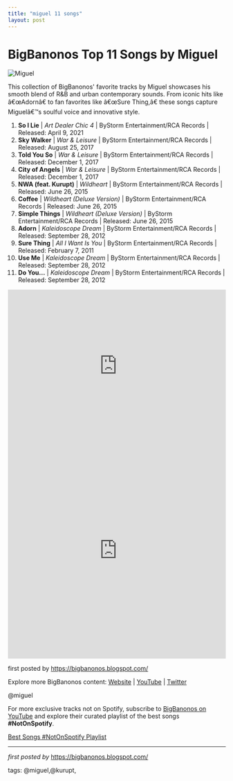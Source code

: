 ```yaml
---
title: "miguel 11 songs"
layout: post
---
```

<h1>BigBanonos Top 11 Songs by Miguel</h1>
<img src="https://i8.amplience.net/i/naras/MI0004336408-MN0002570457" alt="Miguel"> <p>This collection of BigBanonos' favorite tracks by Miguel showcases his smooth blend of R&B and urban contemporary sounds. From iconic hits like â€œAdornâ€ to fan favorites like â€œSure Thing,â€ these songs capture Miguelâ€™s soulful voice and innovative style.</p> <ol> <li><strong>So I Lie</strong> | <em>Art Dealer Chic 4</em> | ByStorm Entertainment/RCA Records | Released: April 9, 2021</li> <li><strong>Sky Walker</strong> | <em>War & Leisure</em> | ByStorm Entertainment/RCA Records | Released: August 25, 2017</li> <li><strong>Told You So</strong> | <em>War & Leisure</em> | ByStorm Entertainment/RCA Records | Released: December 1, 2017</li> <li><strong>City of Angels</strong> | <em>War & Leisure</em> | ByStorm Entertainment/RCA Records | Released: December 1, 2017</li> <li><strong>NWA (feat. Kurupt)</strong> | <em>Wildheart</em> | ByStorm Entertainment/RCA Records | Released: June 26, 2015</li> <li><strong>Coffee</strong> | <em>Wildheart (Deluxe Version)</em> | ByStorm Entertainment/RCA Records | Released: June 26, 2015</li> <li><strong>Simple Things</strong> | <em>Wildheart (Deluxe Version)</em> | ByStorm Entertainment/RCA Records | Released: June 26, 2015</li> <li><strong>Adorn</strong> | <em>Kaleidoscope Dream</em> | ByStorm Entertainment/RCA Records | Released: September 28, 2012</li> <li><strong>Sure Thing</strong> | <em>All I Want Is You</em> | ByStorm Entertainment/RCA Records | Released: February 7, 2011</li> <li><strong>Use Me</strong> | <em>Kaleidoscope Dream</em> | ByStorm Entertainment/RCA Records | Released: September 28, 2012</li> <li><strong>Do You...</strong> | <em>Kaleidoscope Dream</em> | ByStorm Entertainment/RCA Records | Released: September 28, 2012</li>
</ol> <div> <iframe src="https://open.spotify.com/embed/playlist/3UrUDTf61ydCMnM4Os5I3H?utm_source=generator" width="100%" height="352" frameborder="0" allow="autoplay; clipboard-write; encrypted-media; fullscreen; picture-in-picture" loading="lazy" allowfullscreen></iframe>
</div> <div> <iframe src="https://www.youtube.com/embed/videoseries?list=PLtuNtuTatqI1R0GXIkZQDhmMzMge6ZAb9" width="100%" height="500" frameborder="0" allow="encrypted-media" allowfullscreen></iframe>
</div> <p>first posted by <a href="https://bigbanonos.blogspot.com/">https://bigbanonos.blogspot.com/</a></p> <div> <p>Explore more BigBanonos content: <a href="https://bigbanonos.blogspot.com/">Website</a> | <a href="https://www.youtube.com/@BigBanonos">YouTube</a> | <a href="https://x.com/bigbanonos">Twitter</a></p>
</div> <!-- Tags -->
<p>@miguel</p>


<!--Subscribe and Playlist Links-->
<div>
    <p>For more exclusive tracks not on Spotify, subscribe to <a href="https://www.youtube.com/@BigBanonos" target="_blank">BigBanonos on YouTube</a> and explore their curated playlist of the best songs <strong>#NotOnSpotify</strong>.</p>
    <p><a href="https://www.youtube.com/playlist?list=PLtuNtuTatqI0kFahUCbtbfenC_ET5O_tr" target="_blank">Best Songs #NotOnSpotify Playlist<br /></a></p></div>

<hr />

<p><em>first posted by</em> <a href="https://bigbanonos.blogspot.com/" rel="noopener" target="_new">https://bigbanonos.blogspot.com/</a></p>

<p>tags: @miguel,@kurupt,</p>
